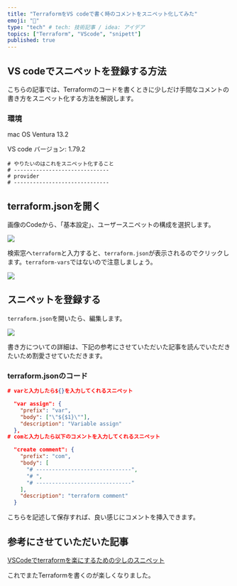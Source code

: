 ```yaml
---
title: "TerraformをVS codeで書く時のコメントをスニペット化してみた"
emoji: "🎉"
type: "tech" # tech: 技術記事 / idea: アイデア
topics: ["Terraform", "VScode", "snipett"]
published: true
---
```


## VS codeでスニペットを登録する方法

こちらの記事では、Terraformのコードを書くときに少しだけ手間なコメントの書き方をスニペット化する方法を解説します。

### 環境

mac OS Ventura 13.2

VS code バージョン: 1.79.2

```
# やりたいのはこれをスニペット化すること
# ------------------------------
# provider
# ------------------------------
```

## terraform.jsonを開く

画像のCodeから、「基本設定」、ユーザースニペットの構成を選択します。

![](https://storage.googleapis.com/zenn-user-upload/4977fb0d2a5e-20230630.png)

検索窓へ`terraform`と入力すると、`terraform.json`が表示されるのでクリックします。`terraform-vars`ではないので注意しましょう。

![](https://storage.googleapis.com/zenn-user-upload/f73140d8d52d-20230630.png)

## スニペットを登録する

`terraform.json`を開いたら、編集します。

![](https://storage.googleapis.com/zenn-user-upload/a0536dceaa78-20230630.png)

書き方についての詳細は、下記の参考にさせていただいた記事を読んでいただきたいため割愛させていただきます。

### terraform.jsonのコード

```json:terraform.json
# varと入力したら${}を入力してくれるスニペット

  "var assign": {
    "prefix": "var",
    "body": ["\"${$1}\""],
    "description": "Variable assign"
  },
# comと入力したら以下のコメントを入力してくれるスニペット

  "create comment": {
    "prefix": "com",
    "body": [
      "# ------------------------------",
      "# ",
      "# ------------------------------"
    ],
    "description": "terraform comment"
  }
```

こちらを記述して保存すれば、良い感じにコメントを挿入できます。

## 参考にさせていただいた記事

[VSCodeでterraformを楽にするための少しのスニペット](https://qiita.com/peace098beat/items/baf991ae0662e229bb54)

これでまたTerraformを書くのが楽しくなりました。
